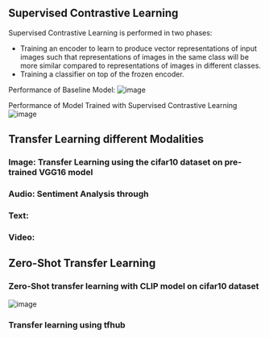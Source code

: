 ## Supervised Contrastive Learning

Supervised Contrastive Learning is performed in two phases:

- Training an encoder to learn to produce vector representations of input images such that representations of images in the same class will be more similar compared to representations of images in different classes.
- Training a classifier on top of the frozen encoder.

Performance of Baseline Model:
![image](https://github.com/Samarth-Sharma-G/Deep-Learning-CMPE-258/assets/107587243/7c61fd73-a06b-46ae-93f7-2c660954723f)

Performance of Model Trained with Supervised Contrastive Learning
![image](https://github.com/Samarth-Sharma-G/Deep-Learning-CMPE-258/assets/107587243/3083aee8-6ff2-4fa2-abc8-f30eaab4f4db)

## Transfer Learning different Modalities

### Image: Transfer Learning using the cifar10 dataset on pre-trained VGG16 model
### Audio: Sentiment Analysis through 
### Text: 
### Video: 

##  Zero-Shot Transfer Learning 

### Zero-Shot transfer learning with CLIP model on cifar10 dataset
![image](https://github.com/Samarth-Sharma-G/Deep-Learning-CMPE-258/assets/107587243/a5dcb540-7c09-4928-a545-5d0c3606b0b2)

### Transfer learning using tfhub

